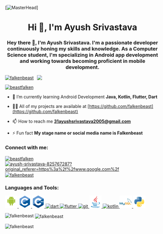 


[![MasterHead](https://cdn-images-1.medium.com/v2/resize:fill:1600:480/gravity:fp:0.5:0.4/1*zy5IG2inEQSqeWyPJ7vo-g.gif
)]

<h1 align="center">Hi 👋, I'm Ayush Srivastava</h1>
<h3 align="center">Hey there 👋, I'm Ayush Srivastava. I'm a passionate developer continuously honing my skills and knowledge. As a Computer Science student, I'm specializing in Android app development and working towards becoming proficient in mobile development.</h3>

<img align = "right"  width = "400" src= " https://gifdb.com/images/high/animated-man-computer-coding-nae6mec378lsg1i3.gif">



<p align="left"> <a href="https://github.com/ryo-ma/github-profile-trophy"><img src="https://github-profile-trophy.vercel.app/?username=falkenbeast" alt="falkenbeast" /></a> </p>

<p align="left"> <a href="https://twitter.com/beastfalken" target="blank"><img src="https://img.shields.io/twitter/follow/beastfalken?logo=twitter&style=for-the-badge" alt="beastfalken" /></a> </p>

- 🌱 I’m currently learning Android Development **Java, Kotlin, Flutter, Dart**

- 👨‍💻 All of my projects are available at [https://github.com/falkenbeast](https://github.com/falkenbeast)

- 📫 How to reach me **31ayushsrivastava2005@gmail.com**

- ⚡ Fun fact **My stage name or social media name is Falkenbeast**

<h3 align="left">Connect with me:</h3>
<p align="left">
<a href="https://twitter.com/beastfalken" target="blank"><img align="center" src="https://raw.githubusercontent.com/rahuldkjain/github-profile-readme-generator/master/src/images/icons/Social/twitter.svg" alt="beastfalken" height="30" width="40" /></a>
<a href="https://linkedin.com/in/ayush-srivastava-825767287?original_referer=https%3a%2f%2fwww.google.com%2f" target="blank"><img align="center" src="https://raw.githubusercontent.com/rahuldkjain/github-profile-readme-generator/master/src/images/icons/Social/linked-in-alt.svg" alt="ayush-srivastava-825767287?original_referer=https%3a%2f%2fwww.google.com%2f" height="30" width="40" /></a>
<a href="https://instagram.com/falkenbeast" target="blank"><img align="center" src="https://raw.githubusercontent.com/rahuldkjain/github-profile-readme-generator/master/src/images/icons/Social/instagram.svg" alt="falkenbeast" height="30" width="40" /></a>
</p>

<h3 align="left">Languages and Tools:</h3>
<p align="left"> <a href="https://developer.android.com" target="_blank" rel="noreferrer"> <img src="https://raw.githubusercontent.com/devicons/devicon/master/icons/android/android-original-wordmark.svg" alt="android" width="40" height="40"/> </a> <a href="https://www.cprogramming.com/" target="_blank" rel="noreferrer"> <img src="https://raw.githubusercontent.com/devicons/devicon/master/icons/c/c-original.svg" alt="c" width="40" height="40"/> </a> <a href="https://www.w3schools.com/cpp/" target="_blank" rel="noreferrer"> <img src="https://raw.githubusercontent.com/devicons/devicon/master/icons/cplusplus/cplusplus-original.svg" alt="cplusplus" width="40" height="40"/> </a> <a href="https://dart.dev" target="_blank" rel="noreferrer"> <img src="https://www.vectorlogo.zone/logos/dartlang/dartlang-icon.svg" alt="dart" width="40" height="40"/> </a> <a href="https://flutter.dev" target="_blank" rel="noreferrer"> <img src="https://www.vectorlogo.zone/logos/flutterio/flutterio-icon.svg" alt="flutter" width="40" height="40"/> </a> <a href="https://git-scm.com/" target="_blank" rel="noreferrer"> <img src="https://www.vectorlogo.zone/logos/git-scm/git-scm-icon.svg" alt="git" width="40" height="40"/> </a> <a href="https://www.java.com" target="_blank" rel="noreferrer"> <img src="https://raw.githubusercontent.com/devicons/devicon/master/icons/java/java-original.svg" alt="java" width="40" height="40"/> </a> <a href="https://kotlinlang.org" target="_blank" rel="noreferrer"> <img src="https://www.vectorlogo.zone/logos/kotlinlang/kotlinlang-icon.svg" alt="kotlin" width="40" height="40"/> </a> <a href="https://www.mysql.com/" target="_blank" rel="noreferrer"> <img src="https://raw.githubusercontent.com/devicons/devicon/master/icons/mysql/mysql-original-wordmark.svg" alt="mysql" width="40" height="40"/> </a> <a href="https://www.python.org" target="_blank" rel="noreferrer"> <img src="https://raw.githubusercontent.com/devicons/devicon/master/icons/python/python-original.svg" alt="python" width="40" height="40"/> </a> </p>

<p><img align="left" src="https://github-readme-stats.vercel.app/api/top-langs?username=falkenbeast&show_icons=true&locale=en&layout=compact" alt="falkenbeast" /></p>

<p>&nbsp;<img align="center" src="https://github-readme-stats.vercel.app/api?username=falkenbeast&show_icons=true&locale=en" alt="falkenbeast" /></p>

<p><img align="center" src="https://github-readme-streak-stats.herokuapp.com/?user=falkenbeast&" alt="falkenbeast" /></p>
